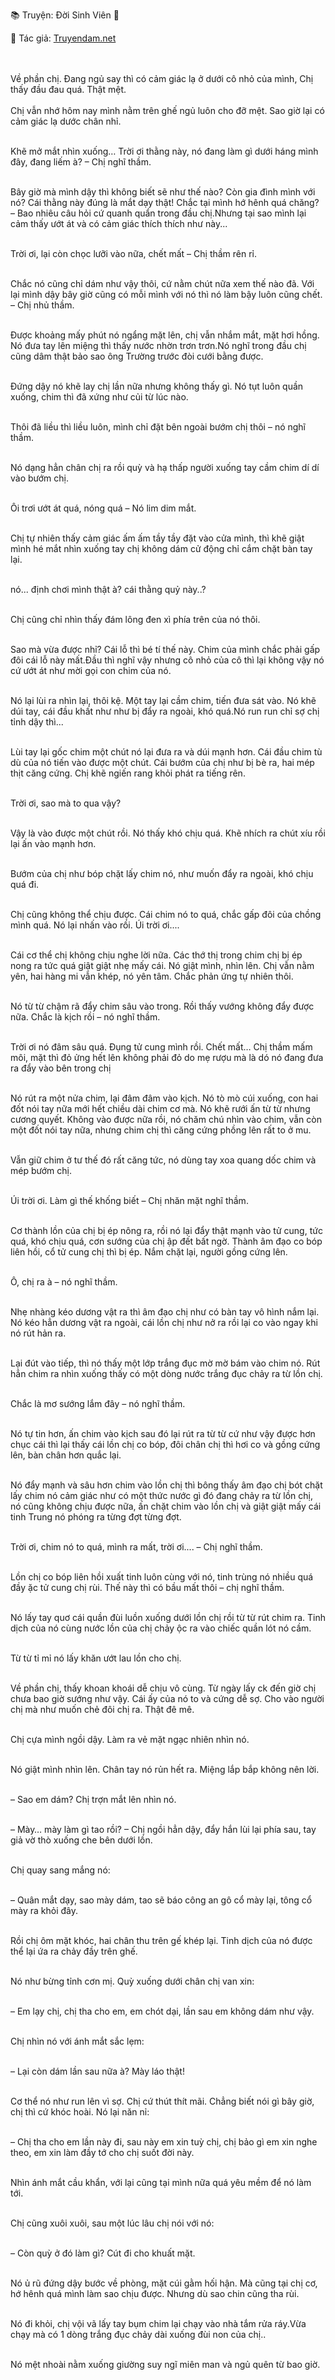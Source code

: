 📚 Truyện: Đời Sinh Viên 🔞 
<br>
<p>📖 Tác giả: <a href="https://truyendam.net" target="_blank" title="Truyện sex người lớn, truyện 18+ tại Truyendam.net">Truyendam.net</a></p>
<br></br>
Về phần chị. Đang ngủ say thì có cảm giác lạ ở dưới cô nhỏ của mình, Chị thấy đầu đau quá. Thật mệt.<br></br>
Chị vẫn nhớ hôm nay mình nằm trên ghế ngủ luôn cho đỡ mệt. Sao giờ lại có cảm giác lạ dước chân nhỉ.<br></br>

Khẽ mở mắt nhìn xuống… Trời ơi thằng này, nó đang làm gì dưới háng mình đây, đang liếm à? – Chị nghĩ thầm.<br></br>

Bây giờ mà mình dậy thì không biết sẽ như thế nào? Còn gia đình mình với nó? Cái thằng này đúng là mắt dạy thật! Chắc tại mình hớ hênh quá chăng? – Bao nhiêu câu hỏi cứ quanh quẩn trong đầu chị.Nhưng tại sao mình lại cảm thấy ướt át và có cảm giác thích thích như này...<br></br>

Trời ơi, lại còn chọc lưỡi vào nữa, chết mất – Chị thầm rên rỉ.<br></br>

Chắc nó cũng chỉ dám như vậy thôi, cứ nằm chút nữa xem thế nào đã. Với lại mình dậy bây giờ cũng có mỗi mình với nó thì nó làm bậy luôn cũng chết. – Chị nhủ thầm.<br></br>

Được khoảng mấy phút nó ngẩng mặt lên, chị vẫn nhắm mắt, mặt hơi hồng. Nó đưa tay lên miệng thì thấy nước nhờn trơn trơn.Nó nghĩ trong đầu chị cũng dâm thật bảo sao ông Trường trước đòi cưới bằng được.<br></br>

Đứng dậy nó khẽ lay chị lần nữa nhưng không thấy gì. Nó tụt luôn quần xuống, chim thì đã xứng như củi từ lúc nào.<br></br>

Thôi đã liều thì liều luôn, mình chỉ đặt bên ngoài bướm chị thôi – nó nghĩ thầm.<br></br>

Nó dạng hẳn chân chị ra rồi quỳ và hạ thấp người xuống tay cầm chim dí dí vào bướm chị.<br></br>

Ôi trơi ướt át quá, nóng quá – Nó lim dim mắt.<br></br>

Chị tự nhiên thấy cảm giác ấm ấm tầy tầy đặt vào cửa mình, thì khẽ giật mình hé mắt nhìn xuống tay chị không dám cử động chỉ cắm chặt bàn tay lại.<br></br>

nó... định chơi mình thật à? cái thằng quỷ này..?<br></br>

Chị cũng chỉ nhìn thấy đám lông đen xì phía trên của nó thôi.<br></br>

Sao mà vừa được nhỉ? Cái lỗ thì bé tí thế này. Chim của mình chắc phải gấp đôi cái lỗ này mất.Đầu thì nghĩ vậy nhưng cô nhỏ của cô thì lại không vậy nó cứ ướt át như mời gọi con chim của nó.<br></br>

Nó lại lùi ra nhìn lại, thôi kệ. Một tay lại cầm chim, tiến đưa sát vào. Nó khẽ dúi tay, cái đầu khất như như bị đẩy ra ngoài, khó quá.Nó run run chỉ sợ chị tỉnh dậy thì...<br></br>

Lùi tay lại gốc chim một chút nó lại đưa ra và dúi mạnh hơn. Cái đầu chim tù dù của nó tiến vào được một chút. Cái bướm của chị như bị bè ra, hai mép thịt căng cứng. Chị khẽ ngiến rang khỏi phát ra tiếng rên.<br></br>

Trời ơi, sao mà to qua vậy?<br></br>

Vậy là vào được một chút rồi. Nó thấy khó chịu quá. Khẽ nhích ra chút xíu rồi lại ấn vào mạnh hơn.<br></br>

Bướm của chị như bóp chặt lấy chim nó, như muốn đẩy ra ngoài, khó chịu quá đi.<br></br>

Chị cũng không thể chịu được. Cái chim nó to quá, chắc gấp đôi của chồng mình quá. Nó lại nhấn vào rồi. Úi trời ơi....<br></br>

Cái cơ thể chị không chịu nghe lời nữa. Các thớ thị trong chim chị bị ép nong ra tức quá giật giật nhẹ mấy cái. Nó giật mình, nhìn lên. Chị vẫn nằm yên, hai hàng mi vẫn khép, nó yên tâm. Chắc phản ứng tự nhiên thôi.<br></br>

Nó từ từ chậm rã đẩy chim sâu vào trong. Rồi thấy vướng không đẩy được nữa. Chắc là kịch rồi – nó nghĩ thầm.<br></br>

Trời ơi nó đâm sâu quá. Đụng tử cung mình rồi. Chết mất… Chị thầm mấm môi, mặt thì đỏ ửng hết lên không phải đỏ do mẹ rượu mà là dó nó đang đưa ra đẩy vào bên trong chị<br></br>

Nó rút ra một nửa chim, lại đâm đâm vào kịch. Nó tò mò cúi xuống, con hai đốt nói tay nữa mới hết chiều dài chim cơ mà. Nó khẽ rưới ấn từ từ nhưng cương quyết. Không vào được nữa rồi, nó chăm chú nhìn vào chim, vẫn còn một đốt nói tay nữa, nhưng chim chị thì căng cứng phồng lên rất to ở mu.<br></br>

Vẫn giữ chim ở tư thế đó rất căng tức, nó dùng tay xoa quang dốc chim và mép bướm chị.<br></br>

Úi trời ơi. Làm gì thế khống biết – Chị nhăn mặt nghĩ thầm.<br></br>

Cơ thành lồn của chị bị ép nông ra, rồi nó lại đẩy thật mạnh vào tử cung, tức quá, khó chịu quá, cơn sướng của chị ập đết bất ngờ. Thành âm đạo co bóp liên hồi, cổ tử cung chị thì bị ép. Nắm chặt lại, người gồng cứng lên.<br></br>

Ô, chị ra à – nó nghĩ thầm.<br></br>

Nhẹ nhàng kéo dương vật ra thì âm đạo chị như có bàn tay vô hình nắm lại. Nó kéo hẳn dương vật ra ngoài, cái lồn chị như nở ra rồi lại co vào ngay khi nó rút hản ra.<br></br>

Lại đút vào tiếp, thì nó thấy một lớp trắng đục mờ mờ bám vào chim nó. Rút hẳn chim ra nhìn xuống thấy có một dòng nước trắng đục chảy ra từ lồn chị.<br></br>

Chắc là mơ sướng lắm đây – nó nghĩ thầm.<br></br>

Nó tự tin hơn, ấn chim vào kịch sau đó lại rút ra từ từ cứ như vậy được hơn chục cái thì lại thấy cái lồn chị co bóp, đôi chân chị thì hơi co và gồng cứng lên, bàn chân hơn quắc lại.<br></br>

Nó đẩy mạnh và sâu hơn chim vào lồn chị thì bông thấy âm đạo chị bót chặt lấy chim nó cảm giác như có một thức nước gì đó đang chảy ra từ lồn chị, nó cũng không chịu được nữa, ấn chặt chim vào lồn chị và giật giật mấy cái tinh Trung nó phóng ra từng đợt từng đợt.<br></br>

Trời ơi, chim nó to quá, mình ra mất, trời ơi.... – Chị nghĩ thầm.<br></br>

Lồn chị co bóp liên hồi xuất tinh luôn cùng với nó, tinh trùng nó nhiều quá đầy ặc tử cung chị rùi. Thế này thì có bầu mất thôi – chị nghĩ thầm.<br></br>



Nó lấy tay quơ cái quần đùi luồn xuống dưới lồn chị rồi từ từ rút chim ra. Tinh dịch của nó cùng nước lồn của chị chảy ộc ra vào chiếc quần lót nó cầm.<br></br>

Từ từ tỉ mỉ nó lấy khăn ướt lau lồn cho chị.<br></br>

Về phần chị, thấy khoan khoái dễ chịu vô cùng. Từ ngày lấy ck đến giờ chị chưa bao giờ sướng như vậy. Cái ấy của nó to và cứng dễ sợ. Cho vào người chị mà như muốn chẻ đôi chị ra. Thật đê mê.<br></br>

 Chị cựa mình ngồi dậy. Làm ra vẻ mặt ngạc nhiên nhìn nó.<br></br>

Nó giật mình nhìn lên. Chân tay nó rủn hết ra. Miệng lắp bắp không nên lời.<br></br>

– Sao em dám? Chị trợn mắt lên nhìn nó.<br></br>

– Mày… mày làm gì tao rồi? – Chị ngồi hẳn dậy, đẩy hắn lùi lại phía sau, tay giả vờ thò xuống che bên dưới lồn.<br></br>

Chị quay sang mắng nó:<br></br>

– Quân mắt dạy, sao mày dám, tao sẽ báo công an gô cổ mày lại, tông cổ mày ra khỏi đây.<br></br>

Rồi chị ôm mặt khóc, hai chân thu trên gế khép lại. Tinh dịch của nó được thể lại ứa ra chảy đầy trên ghế.<br></br>

Nó như bừng tỉnh cơn mị. Quỳ xuống dưới chân chị van xin:<br></br>

– Em lạy chị, chị tha cho em, em chót dại, lần sau em không dám như vậy.<br></br>

Chị nhìn nó với ánh mắt sắc lẹm:<br></br>

– Lại còn dám lần sau nữa à? Mày láo thật!<br></br>

Cơ thể nó như run lên vì sợ. Chị cứ thút thít mãi. Chẳng biết nói gì bây giờ, chị thì cứ khóc hoài. Nó lại năn nỉ:<br></br>

– Chị tha cho em lần này đi, sau này em xin tuỳ chị, chị bảo gì em xin nghe theo, em xin làm đầy tớ cho chị suốt đời này.<br></br>

Nhìn ánh mắt cầu khẩn, với lại cũng tại mình nữa quá yêu mềm để nó làm tới.<br></br>

Chị cũng xuôi xuôi, sau một lúc lâu chị nói với nó:<br></br>

– Còn quỳ ở đó làm gì? Cút đi cho khuất mặt.<br></br>

Nó ủ rũ đứng dậy bước về phòng, mặt cúi gằm hối hận. Mà cũng tại chị cơ, hớ hênh quá mình làm sao chịu được. Nhưng dù sao chin cũng tha rùi.<br></br>

Nó đi khỏi, chị vội vã lấy tay bụm chim lại chạy vào nhà tắm rửa ráy.Vừa chạy mà có 1 dòng trắng đục chảy dài xuống đùi non của chị..<br></br>

Nó mệt nhoài nằm xuống giường suy ngĩ miên man và ngủ quên từ bao giờ.<br></br>


<!--sex chị em, truyện sex hồng hà nhi, tình chị em, truyện sex xóm trọ,truyện sex vụng trộm,truyện 18+,Truyện sex người lớn, Truyendam.net -->